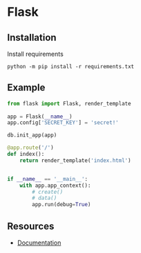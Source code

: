 Flask
==============

Installation
------------

Install requirements

    python -m pip install -r requirements.txt



Example
-------

```py
from flask import Flask, render_template
    
app = Flask(__name__)
app.config['SECRET_KEY'] = 'secret!'

db.init_app(app)

@app.route('/')
def index():
    return render_template('index.html')


if __name__ == '__main__':
    with app.app_context():
        # create()
        # data()
        app.run(debug=True)
```

Resources
---------

- [Documentation](https://flask.palletsprojects.com/en/stable/)

